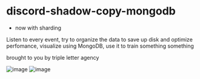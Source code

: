 # discord-shadow-copy-mongodb
- now with sharding

Listen to every event, try to organize the data to save up disk and optimize perfomance, visualize using MongoDB, use it to train something something

brought to you by triple letter agency

![image](https://user-images.githubusercontent.com/49940811/233623686-79f64618-d3a7-4ffe-9873-d493ee40f167.png)
![image](https://user-images.githubusercontent.com/49940811/233623885-1f5a7f3c-0c2f-4f11-b28a-5df28f0d6958.png)
